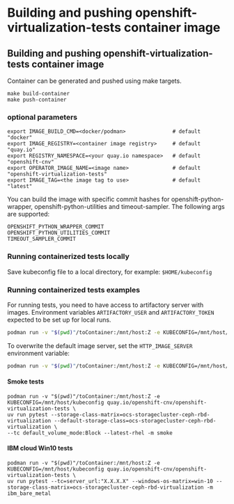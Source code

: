 # Building and pushing openshift-virtualization-tests container image

## Building and pushing openshift-virtualization-tests container image

Container can be generated and pushed using make targets.

```
make build-container
make push-container
```

### optional parameters

```
export IMAGE_BUILD_CMD=<docker/podman>               # default "docker"
export IMAGE_REGISTRY=<container image registry>     # default "quay.io"
export REGISTRY_NAMESPACE=<your quay.io namespace>   # default "openshift-cnv"
export OPERATOR_IMAGE_NAME=<image name>              # default "openshift-virtualization-tests"
export IMAGE_TAG=<the image tag to use>              # default "latest"
```

You can build the image with specific commit hashes for openshift-python-wrapper, openshift-python-utilities and timeout-sampler.
The following args are supported:

```
OPENSHIFT_PYTHON_WRAPPER_COMMIT
OPENSHIFT_PYTHON_UTILITIES_COMMIT
TIMEOUT_SAMPLER_COMMIT
```

### Running containerized tests locally
Save kubeconfig file to a local directory, for example: `$HOME/kubeconfig`

### Running containerized tests examples

For running tests, you need to have access to artifactory server with images.
Environment variables `ARTIFACTORY_USER` and `ARTIFACTORY_TOKEN` expected to be set up for local runs.

```bash
podman run -v "$(pwd)"/toContainer:/mnt/host:Z -e KUBECONFIG=/mnt/host/kubeconfig quay.io/openshift-cnv/openshift-virtualization-tests
```

To overwrite the default image server, set the `HTTP_IMAGE_SERVER` environment variable:

```bash
podman run -v "$(pwd)"/toContainer:/mnt/host:Z -e KUBECONFIG=/mnt/host/kubeconfig -e HTTP_IMAGE_SERVER="X.X.X.X" quay.io/openshift-cnv/openshift-virtualization-tests

```


#### Smoke tests

```
podman run -v "$(pwd)"/toContainer:/mnt/host:Z -e KUBECONFIG=/mnt/host/kubeconfig quay.io/openshift-cnv/openshift-virtualization-tests \
uv run pytest --storage-class-matrix=ocs-storagecluster-ceph-rbd-virtualization --default-storage-class=ocs-storagecluster-ceph-rbd-virtualization \
--tc default_volume_mode:Block --latest-rhel -m smoke
```

#### IBM cloud Win10 tests

```
podman run -v "$(pwd)"/toContainer:/mnt/host:Z -e KUBECONFIG=/mnt/host/kubeconfig quay.io/openshift-cnv/openshift-virtualization-tests \
uv run pytest --tc=server_url:"X.X.X.X" --windows-os-matrix=win-10 --storage-class-matrix=ocs-storagecluster-ceph-rbd-virtualization -m ibm_bare_metal
```
